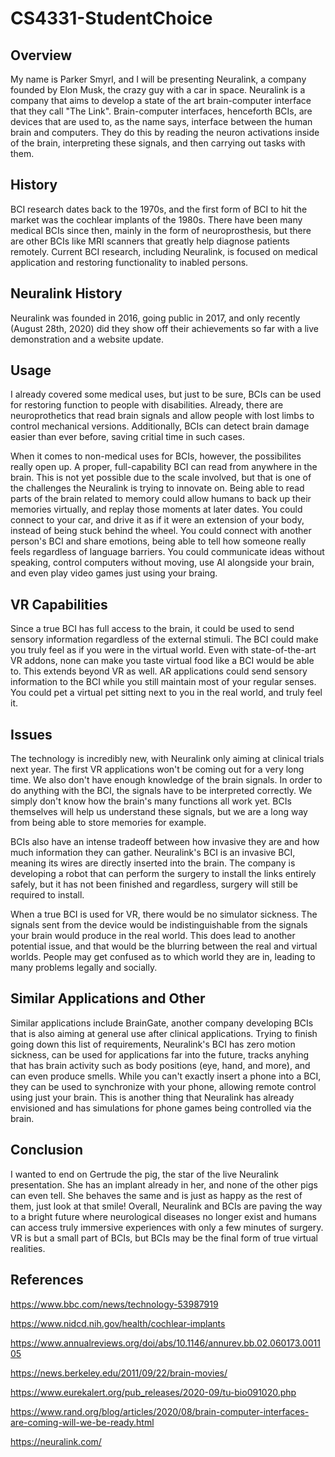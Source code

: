 # CS4331-StudentChoice
## Overview
My name is Parker Smyrl, and I will be presenting Neuralink, a company founded by Elon Musk, the crazy guy with a car in space. Neuralink is a company that aims to develop a state of the art brain-computer interface that they call "The Link". Brain-computer interfaces, henceforth BCIs, are devices that are used to, as the name says, interface between the human brain and computers. They do this by reading the neuron activations inside of the brain, interpreting these signals, and then carrying out tasks with them.

## History
BCI research dates back to the 1970s, and the first form of BCI to hit the market was the cochlear implants of the 1980s. There have been many medical BCIs since then, mainly in the form of neuroprosthesis, but there are other BCIs like MRI scanners that greatly help diagnose patients remotely. Current BCI research, including Neuralink, is focused on medical application and restoring functionality to inabled persons.

## Neuralink History
Neuralink was founded in 2016, going public in 2017, and only recently (August 28th, 2020) did they show off their achievements so far with a live demonstration and a website update.

## Usage
I already covered some medical uses, but just to be sure, BCIs can be used for restoring function to people with disabilities. Already, there are neuroprothetics that read brain signals and allow people with lost limbs to control mechanical versions. Additionally, BCIs can detect brain damage easier than ever before, saving critial time in such cases.

When it comes to non-medical uses for BCIs, however, the possibilites really open up. A proper, full-capability BCI can read from anywhere in the brain. This is not yet possible due to the scale involved, but that is one of the challenges the Neuralink is trying to innovate on. Being able to read parts of the brain related to memory could allow humans to back up their memories virtually, and replay those moments at later dates. You could connect to your car, and drive it as if it were an extension of your body, instead of being stuck behind the wheel. You could connect with another person's BCI and share emotions, being able to tell how someone really feels regardless of language barriers. You could communicate ideas without speaking, control computers without moving, use AI alongside your brain, and even play video games just using your braing.

## VR Capabilities
Since a true BCI has full access to the brain, it could be used to send sensory information regardless of the external stimuli. The BCI could make you truly feel as if you were in the virtual world. Even with state-of-the-art VR addons, none can make you taste virtual food like a BCI would be able to. This extends beyond VR as well. AR applications could send sensory information to the BCI while you still maintain most of your regular senses. You could pet a virtual pet sitting next to you in the real world, and truly feel it.

## Issues
The technology is incredibly new, with Neuralink only aiming at clinical trials next year. The first VR applications won't be coming out for a very long time. We also don't have enough knowledge of the brain signals. In order to do anything with the BCI, the signals have to be interpreted correctly. We simply don't know how the brain's many functions all work yet. BCIs themselves will help us understand these signals, but we are a long way from being able to store memories for example.

BCIs also have an intense tradeoff between how invasive they are and how much information they can gather. Neuralink's BCI is an invasive BCI, meaning its wires are directly inserted into the brain. The company is developing a robot that can perform the surgery to install the links entirely safely, but it has not been finished and regardless, surgery will still be required to install.

When a true BCI is used for VR, there would be no simulator sickness. The signals sent from the device would be indistinguishable from the signals your brain would produce in the real world. This does lead to another potential issue, and that would be the blurring between the real and virtual worlds. People may get confused as to which world they are in, leading to many problems legally and socially.

## Similar Applications and Other
Similar applications include BrainGate, another company developing BCIs that is also aiming at general use after clinical applications. Trying to finish going down this list of requirements, Neuralink's BCI has zero motion sickness, can be used for applications far into the future, tracks anyhing that has brain activity such as body positions (eye, hand, and more), and can even produce smells. While you can't exactly insert a phone into a BCI, they can be used to synchronize with your phone, allowing remote control using just your brain. This is another thing that Neuralink has already envisioned and has simulations for phone games being controlled via the brain.

## Conclusion
I wanted to end on Gertrude the pig, the star of the live Neuralink presentation. She has an implant already in her, and none of the other pigs can even tell. She behaves the same and is just as happy as the rest of them, just look at that smile! Overall, Neuralink and BCIs are paving the way to a bright future where neurological diseases no longer exist and humans can access truly immersive experiences with only a few minutes of surgery. VR is but a small part of BCIs, but BCIs may be the final form of true virtual realities.

## References
https://www.bbc.com/news/technology-53987919

https://www.nidcd.nih.gov/health/cochlear-implants

https://www.annualreviews.org/doi/abs/10.1146/annurev.bb.02.060173.001105

https://news.berkeley.edu/2011/09/22/brain-movies/

https://www.eurekalert.org/pub_releases/2020-09/tu-bio091020.php

https://www.rand.org/blog/articles/2020/08/brain-computer-interfaces-are-coming-will-we-be-ready.html

https://neuralink.com/
